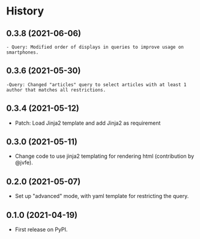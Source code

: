 # History

## 0.3.8 (2021-06-06)
    - Query: Modified order of displays in queries to improve usage on smartphones.

## 0.3.6 (2021-05-30)

    -Query: Changed "articles" query to select articles with at least 1 author that matches all restrictions. 

## 0.3.4 (2021-05-12)

- Patch: Load Jinja2 template and add Jinja2 as requirement
## 0.3.0 (2021-05-11)

-  Change code to use jinja2 templating for rendering html (contribution by @jvfe).

## 0.2.0 (2021-05-07)

-   Set up "advanced" mode, with yaml template for restricting the query.

## 0.1.0 (2021-04-19)

-   First release on PyPI.
